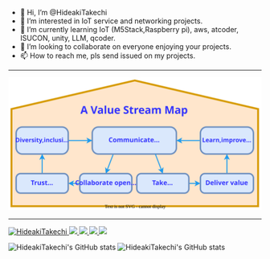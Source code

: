 - 👋 Hi, I’m @HideakiTakechi
- 👀 I’m interested in IoT service and networking projects.
- 🌱 I’m currently learning IoT (M5Stack,Raspberry pi), aws, atcoder, ISUCON, unity, LLM, qcoder.
- 💞️ I’m looking to collaborate on everyone enjoying your projects.
- 📫 How to reach me, pls send issued on my projects.
---

![Votive Dio](votive.dio.svg)

----
<p align="left">
  <a href="https://github.com/HideakiTakechi/HideakiTakechi/">
    <img src="https://komarev.com/ghpvc/?username=HideakiTakechi" alt="HideakiTakechi" />
  </a>
  <a href="https://x.com/HidetaTodo">
    <img height="20" src="https://img.shields.io/twitter/follow/HidetaTodo?label=Twitter&logo=twitter&style=flat" />
  </a>
  <a href="https://github.com/HideakiTakechi/">
    <img height="20" src="https://img.shields.io/github/followers/HideakiTakechi?label=follow&logo=github&style=flat" />
  </a>
  <a href="http://qiita.com/hide_take">
    <img height="20" src="https://qiita-badge.apiapi.app/s/hide_take/posts.svg" />
  </a>
    <a href="http://qiita.com/hide_take">
    <img height="20" src="https://qiita-badge.apiapi.app/s/hide_take/contributions.svg" />
  </a>
</p>

![HideakiTakechi's GitHub stats](https://github-readme-stats.vercel.app/api?username=HideakiTakechi&count_private=true&show_icons=true&theme=vue)
![HideakiTakechi's GitHub stats](https://github-readme-stats.vercel.app/api/top-langs/?username=HideakiTakechi&layout=compact&theme=buefy)

<!---
HideakiTakechi/HideakiTakechi is a ✨ special ✨ repository because its `README.md` (this file) appears on your GitHub profile.
You can click the Preview link to take a look at your changes.
--->
